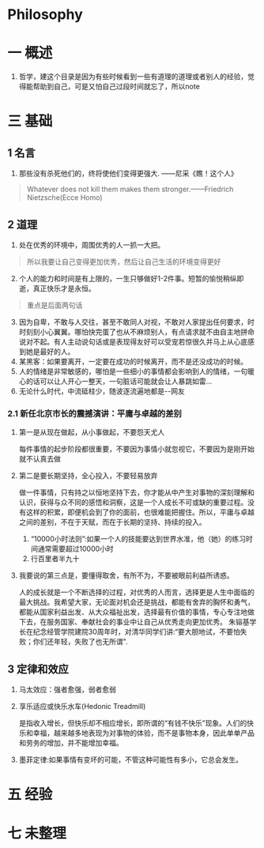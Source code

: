 # Philosophy
# 一 概述
1. 哲学，建这个目录是因为有些时候看到一些有道理的道理或者别人的经验，觉得能帮助到自己，可是又怕自己过段时间就忘了，所以note

# 三 基础
## 1 名言
1. 那些没有杀死他们的，终将使他们变得更强大.    ——尼采《瞧！这个人》
>Whatever does not kill them makes them stronger.——Friedrich Nietzsche(Ecce Homo)

## 2 道理
1. 处在优秀的环境中，周围优秀的人一抓一大把。
>所以我要让自己变得更加优秀，然后让自己生活的环境变得更好  

2. 个人的能力和时间是有上限的，一生只够做好1-2件事。短暂的愉悦稍纵即逝，真正快乐才是永恒。
>重点是后面两句话

3. 因为自卑，不敢与人交往，甚至不敢同人对视，不敢对人家提出任何要求，时时刻刻小心翼翼。哪怕快完蛋了也从不麻烦别人，有点请求就不由自主地拼命说对不起。有人主动说句话或是表现得友好可以受宠若惊很久并马上从心底感到她是最好的人。
4. 某黑客：如果要离开，一定要在成功的时候离开，而不是还没成功的时候。
5. 人的情绪是非常敏感的，哪怕是一些细小的事情都会影响到人的情绪，一句暖心的话可以让人开心一整天，一句脏话可能就会让人暴跳如雷...
6. 无论什么时代，中流砥柱少，随波逐流遍地都是--网友

### 2.1  新任北京市长的震撼演讲：平庸与卓越的差别
1. 第一是从现在做起，从小事做起，不要怨天尤人

    每件事情的起步阶段都很重要，不要因为事情小就忽视它，不要因为是刚开始就不认真去做
2. 第二是要长期坚持，全心投入，不要轻易放弃

    做一件事情，只有持之以恒地坚持下去，你才能从中产生对事物的深刻理解和认识，获得与众不同的感悟和洞察，这是一个人成长不可或缺的重要过程。没有这样的积累，即便机会到了你的面前，也很难能把握住。所以，平庸与卓越之间的差别，不在于天赋，而在于长期的坚持、持续的投入。
    1. “10000小时法则”:如果一个人的技能要达到世界水准，他（她）的练习时间通常需要超过10000小时
    2. 行百里者半九十
3. 我要说的第三点是，要懂得取舍，有所不为，不要被眼前利益所诱惑。

    人的成长就是一个不断选择的过程，对优秀的人而言，选择更是人生中面临的最大挑战。我希望大家，无论面对机会还是挑战，都能有舍弃的胸怀和勇气，都能从国家利益出发、从大众福祉出发，选择最有价值的事情，专心专注地做下去，在服务国家、奉献社会的事业中让自己从优秀走向更加优秀。
    朱镕基学长在纪念经管学院建院30周年时，对清华同学们讲:“要大胆地试，不要怕失败；你们还年轻，失败了也无所谓".

## 3 定律和效应
1. 马太效应：强者愈强，弱者愈弱
2. 享乐适应或快乐水车(Hedonic Treadmill)

    是指收入增长，但快乐却不相应增长，即所谓的“有钱不快乐”现象。人们的快乐和幸福，越来越多地表现为对事物的体验，而不是事物本身，因此单单产品和劳务的增加，并不能增加幸福。
3. 墨菲定律:如果事情有变坏的可能，不管这种可能性有多小，它总会发生。

# 五 经验

# 七 未整理
